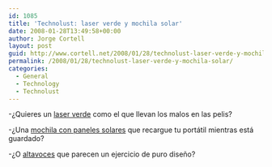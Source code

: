 ```yaml
---
id: 1085
title: 'Technolust: laser verde y mochila solar'
date: 2008-01-28T13:49:58+00:00
author: Jorge Cortell
layout: post
guid: http://www.cortell.net/2008/01/28/technolust-laser-verde-y-mochila-solar/
permalink: /2008/01/28/technolust-laser-verde-y-mochila-solar/
categories:
  - General
  - Technology
  - Technolust
---
```

-¿Quieres un <a title="http://www.laserglow.com/" target="_blank" href="http://www.laserglow.com/">laser verde</a> como el que llevan los malos en las pelis?

-¿Una <a title="http://www.eclipsesolargear.com/" target="_blank" href="http://www.eclipsesolargear.com/">mochila con paneles solares</a> que recargue tu portátil mientras está guardado?

-¿O <a target="_blank" title="Boynq" href="http://www.boynq.com/">altavoces</a> que parecen un ejercicio de puro diseño?